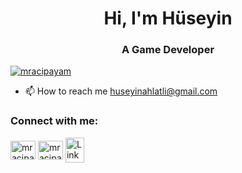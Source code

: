 <h1 align="center">Hi, I'm Hüseyin</h1>
<h3 align="center">A Game Developer</h3>

<p align="left"> <a href="https://twitter.com/mracipayam" target="blank"><img src="https://img.shields.io/twitter/follow/mracipayam?logo=twitter&style=for-the-badge" alt="mracipayam" /></a> </p>

- 📫 How to reach me huseyinahlatli@gmail.com

<h3 align="left">Connect with me:</h3>
<p align="left">
<a href="https://twitter.com/huseyinahlatli" target="blank"><img align="center" src="https://raw.githubusercontent.com/rahuldkjain/github-profile-readme-generator/master/src/images/icons/Social/twitter.svg" alt="mracipayam" height="30" width="40" /></a>
<a href="https://www.instagram.com/huseyinahlatlii/" target="blank"><img align="center" src="https://raw.githubusercontent.com/rahuldkjain/github-profile-readme-generator/master/src/images/icons/Social/instagram.svg" alt="mracipayam" height="30" width="40" /></a>
<a href="https://www.linkedin.com/in/h%C3%BCseyin-ahlatl%C4%B1-915134223/" target="blank"><img align="center" <img src="https://cdn-icons-png.flaticon.com/512/174/174857.png" width="30" height="40" alt="Linkedin free icon" title="Linkedin free icon">
</p>
